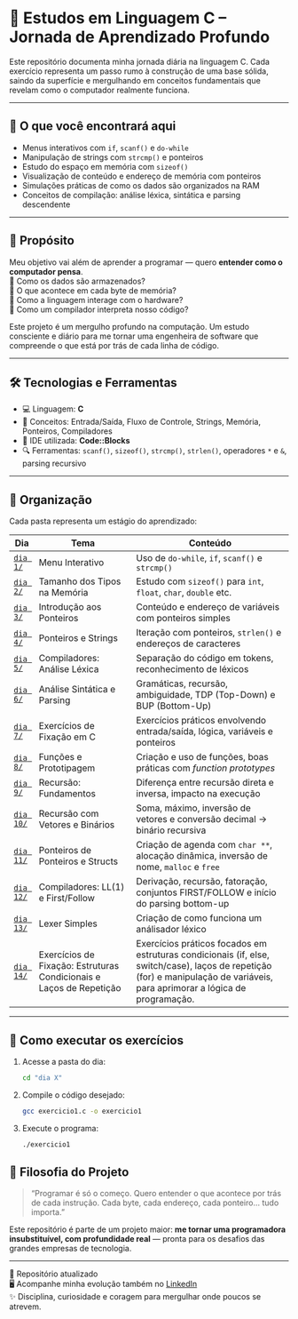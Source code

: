 # 🚀 Estudos em Linguagem C – Jornada de Aprendizado Profundo

Este repositório documenta minha jornada diária na linguagem C. Cada exercício representa um passo rumo à construção de uma base sólida, saindo da superfície e mergulhando em conceitos fundamentais que revelam como o computador realmente funciona.

---

## 📘 O que você encontrará aqui

- Menus interativos com `if`, `scanf()` e `do-while`
- Manipulação de strings com `strcmp()` e ponteiros
- Estudo do espaço em memória com `sizeof()`
- Visualização de conteúdo e endereço de memória com ponteiros
- Simulações práticas de como os dados são organizados na RAM
- Conceitos de compilação: análise léxica, sintática e parsing descendente

---

## 🎯 Propósito

Meu objetivo vai além de aprender a programar — quero **entender como o computador pensa**.  
📌 Como os dados são armazenados?  
📌 O que acontece em cada byte de memória?  
📌 Como a linguagem interage com o hardware?  
📌 Como um compilador interpreta nosso código?

Este projeto é um mergulho profundo na computação. Um estudo consciente e diário para me tornar uma engenheira de software que compreende o que está por trás de cada linha de código.

---

## 🛠️ Tecnologias e Ferramentas

- 💻 Linguagem: **C**
- 🧠 Conceitos: Entrada/Saída, Fluxo de Controle, Strings, Memória, Ponteiros, Compiladores
- 🧰 IDE utilizada: **Code::Blocks**
- 🔍 Ferramentas: `scanf()`, `sizeof()`, `strcmp()`, `strlen()`, operadores `*` e `&`, parsing recursivo

---

## 📁 Organização

Cada pasta representa um estágio do aprendizado:

| Dia     | Tema                            | Conteúdo                                                                 |
|---------|----------------------------------|--------------------------------------------------------------------------|
| [`dia 1/`](./dia%201) | Menu Interativo                 | Uso de `do-while`, `if`, `scanf()` e `strcmp()`                           |
| [`dia 2/`](./dia%202) | Tamanho dos Tipos na Memória   | Estudo com `sizeof()` para `int`, `float`, `char`, `double` etc.         |
| [`dia 3/`](./dia%203) | Introdução aos Ponteiros       | Conteúdo e endereço de variáveis com ponteiros simples                   |
| [`dia 4/`](./dia%204) | Ponteiros e Strings            | Iteração com ponteiros, `strlen()` e endereços de caracteres             |
| [`dia 5/`](./dia%205) | Compiladores: Análise Léxica   | Separação do código em tokens, reconhecimento de léxicos                 |
| [`dia 6/`](./dia%206) | Análise Sintática e Parsing    | Gramáticas, recursão, ambiguidade, TDP (Top-Down) e BUP (Bottom-Up)     |
| [`dia 7/`](./dia%207) | Exercícios de Fixação em C     | Exercícios práticos envolvendo entrada/saída, lógica, variáveis e ponteiros |
| [`dia 8/`](./dia%208)   | Funções e Prototipagem           | Criação e uso de funções, boas práticas com *function prototypes*        |
| [`dia 9/`](./dia%209)   | Recursão: Fundamentos            | Diferença entre recursão direta e inversa, impacto na execução           |
| [`dia 10/`](./dia%2010) | Recursão com Vetores e Binários  | Soma, máximo, inversão de vetores e conversão decimal → binário recursiva |
| [`dia 11/`](./dia%2011) | Ponteiros de Ponteiros e Structs | Criação de agenda com `char **`, alocação dinâmica, inversão de nome, `malloc` e `free` |
| [`dia 12/`](./dia%2012) | Compiladores: LL(1) e First/Follow | Derivação, recursão, fatoração, conjuntos FIRST/FOLLOW e início do parsing bottom-up |
| [`dia 13/`](./dia%2013) | Lexer Simples | Criação de como funciona um análisador léxico |
| [`dia 14/`](./dia%2014) | Exercícios de Fixação: Estruturas Condicionais e Laços de Repetição | Exercícios práticos focados em estruturas condicionais (if, else, switch/case), laços de repetição (for) e manipulação de variáveis, para aprimorar a lógica de programação. |


---

## 🚀 Como executar os exercícios

1. Acesse a pasta do dia:
   ```bash
   cd "dia X"
   ```
2. Compile o código desejado:
    ```bash
    gcc exercicio1.c -o exercicio1
    ```
3. Execute o programa:
    ```bash
    ./exercicio1
    ```

## 🌊 Filosofia do Projeto

> “Programar é só o começo. Quero entender o que acontece por trás de cada instrução. Cada byte, cada endereço, cada ponteiro... tudo importa.”

Este repositório é parte de um projeto maior: **me tornar uma programadora insubstituível, com profundidade real** — pronta para os desafios das grandes empresas de tecnologia.

---

📌 Repositório atualizado  
🖥️ Acompanhe minha evolução também no [LinkedIn](https://www.linkedin.com/in/munique-feitoza-77034b231)  
✨ Disciplina, curiosidade e coragem para mergulhar onde poucos se atrevem.
